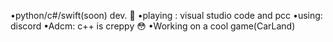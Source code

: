 •python/c#/swift(soon) dev. 🐸
•playing : visual studio code and pcc
•using: discord
•Adcm: c++ is creppy 😳
•Working on a cool game(CarLand)
